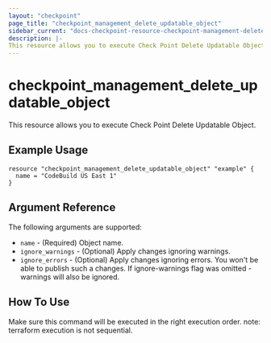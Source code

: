 ```yaml
---
layout: "checkpoint"
page_title: "checkpoint_management_delete_updatable_object"
sidebar_current: "docs-checkpoint-resource-checkpoint-management-delete-updatable-object"
description: |-
This resource allows you to execute Check Point Delete Updatable Object.
---
```


# checkpoint_management_delete_updatable_object

This resource allows you to execute Check Point Delete Updatable Object.

## Example Usage


```hcl
resource "checkpoint_management_delete_updatable_object" "example" {
  name = "CodeBuild US East 1"
}
```

## Argument Reference

The following arguments are supported:

* `name` - (Required) Object name. 
* `ignore_warnings` - (Optional) Apply changes ignoring warnings. 
* `ignore_errors` - (Optional) Apply changes ignoring errors. You won't be able to publish such a changes. If ignore-warnings flag was omitted - warnings will also be ignored. 


## How To Use
Make sure this command will be executed in the right execution order. 
note: terraform execution is not sequential.  

